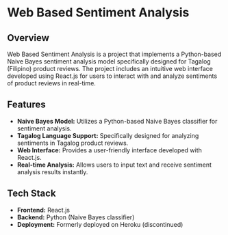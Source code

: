 # Web Based Sentiment Analysis

## Overview
Web Based Sentiment Analysis is a project that implements a Python-based Naive Bayes sentiment analysis model specifically designed for Tagalog (Filipino) product reviews. The project includes an intuitive web interface developed using React.js for users to interact with and analyze sentiments of product reviews in real-time.

## Features
- **Naive Bayes Model:** Utilizes a Python-based Naive Bayes classifier for sentiment analysis.
- **Tagalog Language Support:** Specifically designed for analyzing sentiments in Tagalog product reviews.
- **Web Interface:** Provides a user-friendly interface developed with React.js.
- **Real-time Analysis:** Allows users to input text and receive sentiment analysis results instantly.

## Tech Stack
- **Frontend:** React.js
- **Backend:** Python (Naive Bayes classifier)
- **Deployment:** Formerly deployed on Heroku (discontinued)
